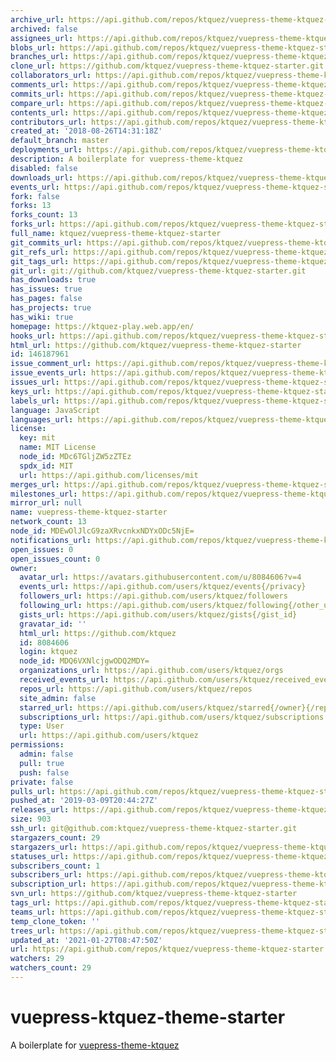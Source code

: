 ```yaml
---
archive_url: https://api.github.com/repos/ktquez/vuepress-theme-ktquez-starter/{archive_format}{/ref}
archived: false
assignees_url: https://api.github.com/repos/ktquez/vuepress-theme-ktquez-starter/assignees{/user}
blobs_url: https://api.github.com/repos/ktquez/vuepress-theme-ktquez-starter/git/blobs{/sha}
branches_url: https://api.github.com/repos/ktquez/vuepress-theme-ktquez-starter/branches{/branch}
clone_url: https://github.com/ktquez/vuepress-theme-ktquez-starter.git
collaborators_url: https://api.github.com/repos/ktquez/vuepress-theme-ktquez-starter/collaborators{/collaborator}
comments_url: https://api.github.com/repos/ktquez/vuepress-theme-ktquez-starter/comments{/number}
commits_url: https://api.github.com/repos/ktquez/vuepress-theme-ktquez-starter/commits{/sha}
compare_url: https://api.github.com/repos/ktquez/vuepress-theme-ktquez-starter/compare/{base}...{head}
contents_url: https://api.github.com/repos/ktquez/vuepress-theme-ktquez-starter/contents/{+path}
contributors_url: https://api.github.com/repos/ktquez/vuepress-theme-ktquez-starter/contributors
created_at: '2018-08-26T14:31:18Z'
default_branch: master
deployments_url: https://api.github.com/repos/ktquez/vuepress-theme-ktquez-starter/deployments
description: A boilerplate for vuepress-theme-ktquez
disabled: false
downloads_url: https://api.github.com/repos/ktquez/vuepress-theme-ktquez-starter/downloads
events_url: https://api.github.com/repos/ktquez/vuepress-theme-ktquez-starter/events
fork: false
forks: 13
forks_count: 13
forks_url: https://api.github.com/repos/ktquez/vuepress-theme-ktquez-starter/forks
full_name: ktquez/vuepress-theme-ktquez-starter
git_commits_url: https://api.github.com/repos/ktquez/vuepress-theme-ktquez-starter/git/commits{/sha}
git_refs_url: https://api.github.com/repos/ktquez/vuepress-theme-ktquez-starter/git/refs{/sha}
git_tags_url: https://api.github.com/repos/ktquez/vuepress-theme-ktquez-starter/git/tags{/sha}
git_url: git://github.com/ktquez/vuepress-theme-ktquez-starter.git
has_downloads: true
has_issues: true
has_pages: false
has_projects: true
has_wiki: true
homepage: https://ktquez-play.web.app/en/
hooks_url: https://api.github.com/repos/ktquez/vuepress-theme-ktquez-starter/hooks
html_url: https://github.com/ktquez/vuepress-theme-ktquez-starter
id: 146187961
issue_comment_url: https://api.github.com/repos/ktquez/vuepress-theme-ktquez-starter/issues/comments{/number}
issue_events_url: https://api.github.com/repos/ktquez/vuepress-theme-ktquez-starter/issues/events{/number}
issues_url: https://api.github.com/repos/ktquez/vuepress-theme-ktquez-starter/issues{/number}
keys_url: https://api.github.com/repos/ktquez/vuepress-theme-ktquez-starter/keys{/key_id}
labels_url: https://api.github.com/repos/ktquez/vuepress-theme-ktquez-starter/labels{/name}
language: JavaScript
languages_url: https://api.github.com/repos/ktquez/vuepress-theme-ktquez-starter/languages
license:
  key: mit
  name: MIT License
  node_id: MDc6TGljZW5zZTEz
  spdx_id: MIT
  url: https://api.github.com/licenses/mit
merges_url: https://api.github.com/repos/ktquez/vuepress-theme-ktquez-starter/merges
milestones_url: https://api.github.com/repos/ktquez/vuepress-theme-ktquez-starter/milestones{/number}
mirror_url: null
name: vuepress-theme-ktquez-starter
network_count: 13
node_id: MDEwOlJlcG9zaXRvcnkxNDYxODc5NjE=
notifications_url: https://api.github.com/repos/ktquez/vuepress-theme-ktquez-starter/notifications{?since,all,participating}
open_issues: 0
open_issues_count: 0
owner:
  avatar_url: https://avatars.githubusercontent.com/u/8084606?v=4
  events_url: https://api.github.com/users/ktquez/events{/privacy}
  followers_url: https://api.github.com/users/ktquez/followers
  following_url: https://api.github.com/users/ktquez/following{/other_user}
  gists_url: https://api.github.com/users/ktquez/gists{/gist_id}
  gravatar_id: ''
  html_url: https://github.com/ktquez
  id: 8084606
  login: ktquez
  node_id: MDQ6VXNlcjgwODQ2MDY=
  organizations_url: https://api.github.com/users/ktquez/orgs
  received_events_url: https://api.github.com/users/ktquez/received_events
  repos_url: https://api.github.com/users/ktquez/repos
  site_admin: false
  starred_url: https://api.github.com/users/ktquez/starred{/owner}{/repo}
  subscriptions_url: https://api.github.com/users/ktquez/subscriptions
  type: User
  url: https://api.github.com/users/ktquez
permissions:
  admin: false
  pull: true
  push: false
private: false
pulls_url: https://api.github.com/repos/ktquez/vuepress-theme-ktquez-starter/pulls{/number}
pushed_at: '2019-03-09T20:44:27Z'
releases_url: https://api.github.com/repos/ktquez/vuepress-theme-ktquez-starter/releases{/id}
size: 903
ssh_url: git@github.com:ktquez/vuepress-theme-ktquez-starter.git
stargazers_count: 29
stargazers_url: https://api.github.com/repos/ktquez/vuepress-theme-ktquez-starter/stargazers
statuses_url: https://api.github.com/repos/ktquez/vuepress-theme-ktquez-starter/statuses/{sha}
subscribers_count: 1
subscribers_url: https://api.github.com/repos/ktquez/vuepress-theme-ktquez-starter/subscribers
subscription_url: https://api.github.com/repos/ktquez/vuepress-theme-ktquez-starter/subscription
svn_url: https://github.com/ktquez/vuepress-theme-ktquez-starter
tags_url: https://api.github.com/repos/ktquez/vuepress-theme-ktquez-starter/tags
teams_url: https://api.github.com/repos/ktquez/vuepress-theme-ktquez-starter/teams
temp_clone_token: ''
trees_url: https://api.github.com/repos/ktquez/vuepress-theme-ktquez-starter/git/trees{/sha}
updated_at: '2021-01-27T08:47:50Z'
url: https://api.github.com/repos/ktquez/vuepress-theme-ktquez-starter
watchers: 29
watchers_count: 29
---
```


# vuepress-ktquez-theme-starter
A boilerplate for [vuepress-theme-ktquez](https://github.com/ktquez/vuepress-theme-ktquez)

